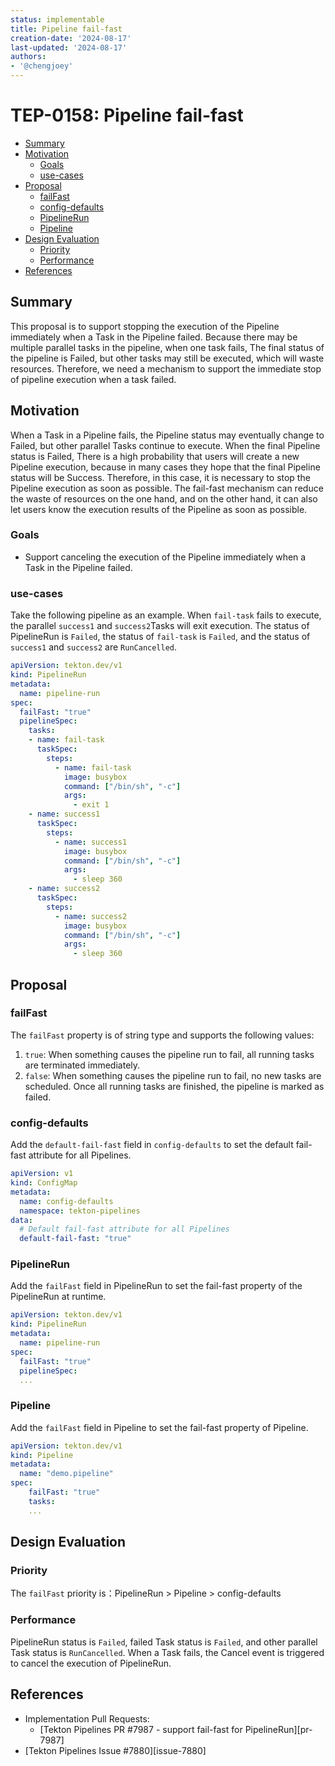 ```yaml
---
status: implementable
title: Pipeline fail-fast
creation-date: '2024-08-17'
last-updated: '2024-08-17'
authors:
- '@chengjoey'
---
```


# TEP-0158: Pipeline fail-fast

<!-- toc -->
- [Summary](#summary)
- [Motivation](#motivation)
  * [Goals](#goals)
  * [use-cases](#use-cases)
- [Proposal](#proposal)
    * [failFast](#failfast)
    * [config-defaults](#config-defaults)
    * [PipelineRun](#pipelinerun)
    * [Pipeline](#pipeline)
- [Design Evaluation](#design-evaluation)
    * [Priority](#priority)
    * [Performance](#performance)
- [References](#references)
<!-- /toc -->


## Summary

This proposal is to support stopping the execution of the Pipeline immediately when a Task in the Pipeline failed.
Because there may be multiple parallel tasks in the pipeline, when one task fails,
The final status of the pipeline is Failed, but other tasks may still be executed,
which will waste resources. Therefore, we need a mechanism to support the
immediate stop of pipeline execution when a task failed.

## Motivation

When a Task in a Pipeline fails, the Pipeline status may eventually change to Failed, but other parallel Tasks continue to execute. 
When the final Pipeline status is Failed, There is a high probability that users will create a new Pipeline execution,
because in many cases they hope that the final Pipeline status will be Success. Therefore, 
in this case, it is necessary to stop the Pipeline execution as soon as possible. The fail-fast mechanism can 
reduce the waste of resources on the one hand, and on the other hand, 
it can also let users know the execution results of the Pipeline as soon as possible.

### Goals

- Support canceling the execution of the Pipeline immediately when a Task in the Pipeline failed.

### use-cases

Take the following pipeline as an example. When `fail-task` fails to execute, 
the parallel `success1` and `success2`Tasks will exit execution.
The status of PipelineRun is `Failed`, the status of `fail-task` is `Failed`, 
and the status of `success1` and `success2` are `RunCancelled`.

```yaml
apiVersion: tekton.dev/v1
kind: PipelineRun
metadata:
  name: pipeline-run
spec:
  failFast: "true"
  pipelineSpec:
    tasks:
    - name: fail-task
      taskSpec:
        steps:
          - name: fail-task
            image: busybox
            command: ["/bin/sh", "-c"]
            args:
              - exit 1
    - name: success1
      taskSpec:
        steps:
          - name: success1
            image: busybox
            command: ["/bin/sh", "-c"]
            args:
              - sleep 360
    - name: success2
      taskSpec:
        steps:
          - name: success2
            image: busybox
            command: ["/bin/sh", "-c"]
            args:
              - sleep 360
```

## Proposal

### failFast

The `failFast` property is of string type and supports the following values:
1. `true`: When something causes the pipeline run to fail, all running tasks are terminated immediately.
2. `false`: When something causes the pipeline run to fail, no new tasks are scheduled. Once all running tasks are finished, the pipeline is marked as failed.

### config-defaults

Add the `default-fail-fast` field in `config-defaults` to set the default fail-fast attribute for all Pipelines.

```yaml
apiVersion: v1
kind: ConfigMap
metadata:
  name: config-defaults
  namespace: tekton-pipelines
data:
  # Default fail-fast attribute for all Pipelines
  default-fail-fast: "true"
```

### PipelineRun

Add the `failFast` field in PipelineRun to set the fail-fast property of the PipelineRun at runtime.

```yaml
apiVersion: tekton.dev/v1
kind: PipelineRun
metadata:
  name: pipeline-run
spec:
  failFast: "true"
  pipelineSpec:
  ...
```

### Pipeline

Add the `failFast` field in Pipeline to set the fail-fast property of Pipeline.

```yaml
apiVersion: tekton.dev/v1
kind: Pipeline
metadata:
  name: "demo.pipeline"
spec:
    failFast: "true"
    tasks:
    ...
```

## Design Evaluation

### Priority

The `failFast` priority is：PipelineRun > Pipeline > config-defaults

### Performance

PipelineRun status is `Failed`, failed Task status is `Failed`, and other parallel Task status is `RunCancelled`.
When a Task fails, the Cancel event is triggered to cancel the execution of PipelineRun.

## References

* Implementation Pull Requests:
    * [Tekton Pipelines PR #7987 - support fail-fast for PipelineRun][pr-7987]
* [Tekton Pipelines Issue #7880][issue-7880]
